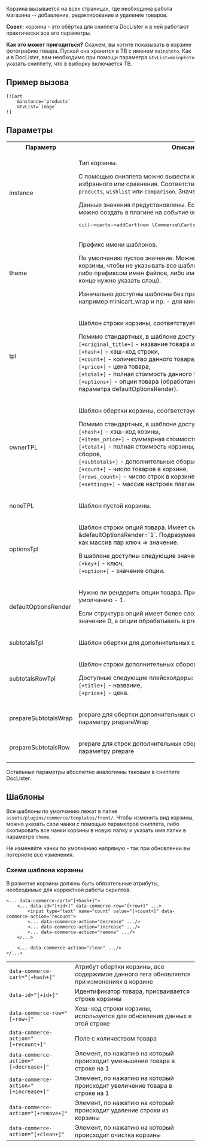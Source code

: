 
Корзина вызывается на всех страницах, где необходима работа магазина -- добавление, редактирование и удаление товаров.

**Совет:** корзина - это обёртка для сниппета DocLister и в ней работают практически все его параметры.

**Как это может пригодиться?**
Скажем, вы хотите показывать в корзине фотографию товара. Пускай она хранится в ТВ с именем `mainphoto`. Как и в DocLister, вам необходимо при помощи параметра `&tvList=mainphoto` указать сниппету, что в выборку включается ТВ.

## Пример вызова ##

```
[!Cart
    &instance=`products`
    &tvList=`image`
!]
```
## Параметры ##

<table>
	<tr>
		<th>Параметр</th>
		<th>Описание</th>
	</tr><tr>
		<td>instance</td>
		<td>
			<p>Тип корзины.</p>
			<p>С помощью сниппета можно вывести корзину с товарами, либо списки избранного или сравнения. Соответственно, значение может быть <code>products</code>, <code>wishlist</code> или <code>comparison</code>. Значение по умолчанию - <code>products</code></p>
			<p>Данные значения предустановлены. Если нужны другие списки, их можно создать в плагине на событие <code>OnInitializeCommerce</code>:</p>
			<pre>ci()->carts->addCart(new \Commerce\Carts\ProductsList($modx, 'listname'));</pre>
		</td>
	</tr><tr>
		<td>theme</td>
		<td>
			<p>Префикс имени шаблонов.</p>
			<p>По умолчанию пустое значение. Можно использовать для темизации корзины, чтобы не указывать все шаблоны по отдельности. Может быть либо префиксом имен файлов, либо именем вложенной папки (тогда в конце нужно указать слэш).</p>
			<p>Изначально доступны шаблоны без префикса и с префиксом "mini", например minicart_wrap и пр. - для миникорзины.</p></td>
	</tr><tr>
		<td>tpl</td>
		<td><p>Шаблон строки корзины, соответствует такому же параметру DocLister</p><p>Помимо стандартных, в шаблоне доступны следующие плейсхолдеры:<br><code>[+original_title+]</code> - название товара из таблицы site_content,<br><code>[+hash+]</code> - хэш-код строки,<br><code>[+count+]</code> - количество данного товара,<br><code>[+price+]</code> - цена товара,<br><code>[+total+]</code> - полная стоимость данного товара,<br><code>[+options+]</code> - опции товара (обработанные или нет, зависит от параметра defaultOptionsRender).</p></td>
	</tr><tr>
		<td>ownerTPL</td>
		<td><p>Шаблон обертки корзины, соответствует такому же параметру DocLister</p><p>Помимо стандартных, в шаблоне доступны следующие плейсхолдеры:<br><code>[+hash+]</code> - хэш-код козины,<br><code>[+items_price+]</code> - суммарная стоимость товаров,<br><code>[+total+]</code> - полная стоимость корзины, с учетом дополнительных сборов,<br><code>[+subtotals+]</code> - дополнительные сборы,<br><code>[+count+]</code> - число товаров в корзине,<br><code>[+rows_count+]</code> - число строк в корзине,<br><code>[+settings+]</code> - массив настроек плагина Commerce.</p></td>
	</tr><tr>
		<td>noneTPL</td>
		<td><p>Шаблон пустой корзины.</p></td>
	</tr><tr>
		<td>optionsTpl</td>
		<td><p>Шаблон строки опций товара. Имеет смысл только при &defaultOptionsRender=`1`. Подразумевается, что опции товара заданы как массив пар ключ => значение.</p><p>В шаблоне доступны следующие значения:<br><code>[+key+]</code> - ключ,<br><code>[+option+]</code> - значение опции.</p></td>
	</tr><tr>
		<td>defaultOptionsRender</td>
		<td><p>Нужно ли рендерить опции товара. Принимает значения 0 или 1, по умолчанию - 1.</p><p>Если структура опций имеет более сложный формат, можно поставить значение 0, а опции обрабатывать в prepare.</p></td>
	</tr><tr>
		<td>subtotalsTpl</td>
		<td><p>Шаблон обертки для дополнительных сборов.</p></td>
	</tr><tr>
		<td>subtotalsRowTpl</td>
		<td><p>Шаблон строки дополнительных сборов.</p><p>Доступные следующие плейсхолдеры:<br><code>[+title+]</code> - название,<br><code>[+price+]</code> - цена.</p></td>
	</tr><tr>
		<td>prepareSubtotalsWrap</td>
		<td><p>prepare для обертки дополнительных сборов, действие аналогично параметру prepareWrap</p></td>
	</tr><tr>
		<td>prepareSubtotalsRow</td>
		<td><p>prepare для строк дополнительных сборов, действие аналогично параметру prepare</p></td>
	</tr>
</table>

Остальные параметры абсолютно аналогичны таковым в сниппете DocLister.

## Шаблоны ##
Все шаблоны по умолчанию лежат в папке `assets/plugins/commerce/templates/front/`. Чтобы изменить вид корзины, можно указать свои чанки с помощью параметров сниппета, либо скопировать все чанки корзины в новую папку и указать имя папки в параметре `theme`.

Не изменяйте чанки по умолчанию напрямую - так при обновлении вы потеряете все изменения.

### Схема шаблона корзины ###

В разметке корзины должны быть обязательные атрибуты, необходимые для корректной работы скриптов.

```
<... data-commerce-cart="[+hash+]">
	<... data-id="[+id+]" data-commerce-row="[+row+]" ...>
		<input type="text" name="count" value="[+count+]" data-commerce-action="recount">
		<... data-commerce-action="decrease" .../>
		<... data-commerce-action="increase" .../>
		<... data-commerce-action="remove" .../>
	</...>
	
	<... data-commerce-action="clean" .../>
</...>      
```

<table width="100%">
	<tr><td><code>data-commerce-cart="[+hash+]"</code></td><td>Атрибут обертки корзины, все содержимое данного тега обновляется при изменениях в корзине</td></tr>
	<tr><td><code>data-id="[+id+]"</code></td><td>Идентификатор товара, присваивается строке корзины</td></tr>
	<tr><td><code>data-commerce-row="[+row+]"</code></td><td>Хеш-код строки корзины, используется для обновления данных в этой строке</td></tr>
	<tr><td><code>data-commerce-action="[+recount+]"</code></td><td>Поле с количеством товара</td></tr>
	<tr><td><code>data-commerce-action="[+decrease+]"</code></td><td>Элемент, по нажатию на который происходит уменьшение товара в строке на 1</td></tr>
	<tr><td><code>data-commerce-action="[+increase+]"</code></td><td>Элемент, по нажатию на который происходит увеличение товара в строке на 1</td></tr>
	<tr><td><code>data-commerce-action="[+remove+]"</code></td><td>Элемент, по нажатию на который происходит удаление строки из корзины</td></tr>
	<tr><td><code>data-commerce-action="[+clean+]"</code></td><td>Элемент, по нажатию на который происходит очистка корзины</td></tr>
</table>
